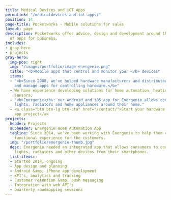 ```yaml
---
title: Medical Devices and iOT Apps
permalink: "/medicaldevices-and-iot-apps/"
position: 14
page-title: Pocketworks - Mobile solutions for sales
layout: page
description: Pocketworks offer advice, design and development around the implementation
  of apps for business.
includes:
- gray-hero
- projects
gray-hero:
  img-pos: right
  img: "/images/portfolio/image-energenie.png"
  title: "<b>Mobile apps that control and monitor your </b> devices"
  items:
  - "<b>Since 2008, we've helped hardware manufacturers and distributors design, launch
    and manage apps for controlling hardware.</b>"
  - We have experience developing solutions for home automation, heating and industrial
    sensors.
  - "<b>Energenie</b>: our Android and iOS app for Energenie allows consumers to control
    lights, radiators and home appliances around their home."
  - <a class="btn btn-lg btn-cta" href="/contact/">Start your hardware connected mobile
    app project</a>
projects:
  header: Projects
  subheader: Energenie Home Automation App
  tagline: Since 2014, we've been working with Energenie to help them create a slick,
    functional experience for the customers.
  img: "/portfolio/energenie-thumb.jpg"
  desc: Energenie needed an integrated app that allows consumers to control their
    lights, radiators and other devices from their smartphones.
  list-items:
  - Started 2014, ongoing
  - App design and planning
  - Android &amp; iPhone app development
  - KPI's, analytics and tracking
  - Customer retention &amp; push messaging
  - Integration with web API's
  - Quarterly roadmapping sessions
---
```

